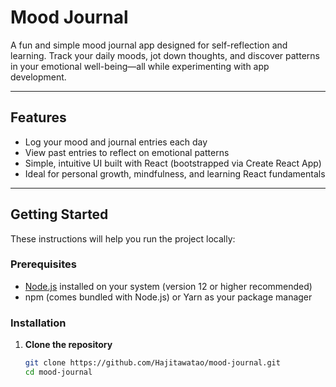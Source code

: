 # Mood Journal

A fun and simple mood journal app designed for self-reflection and learning. Track your daily moods, jot down thoughts, and discover patterns in your emotional well-being—all while experimenting with app development.

---

##  Features

- Log your mood and journal entries each day  
- View past entries to reflect on emotional patterns  
- Simple, intuitive UI built with React (bootstrapped via Create React App)  
- Ideal for personal growth, mindfulness, and learning React fundamentals

---

##  Getting Started

These instructions will help you run the project locally:

### Prerequisites

- [Node.js](https://nodejs.org/) installed on your system (version 12 or higher recommended)
- npm (comes bundled with Node.js) or Yarn as your package manager

### Installation

1. **Clone the repository**
   ```bash
   git clone https://github.com/Hajitawatao/mood-journal.git
   cd mood-journal
